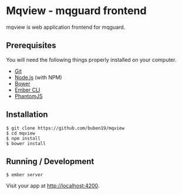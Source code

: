 # Mqview - mqguard frontend

mqview is web application frontend for mqguard.

## Prerequisites

You will need the following things properly installed on your computer.

* [Git](http://git-scm.com/)
* [Node.js](http://nodejs.org/) (with NPM)
* [Bower](http://bower.io/)
* [Ember CLI](http://www.ember-cli.com/)
* [PhantomJS](http://phantomjs.org/)

## Installation

    $ git clone https://github.com/buben19/mqview
    $ cd mqview
    $ npm install
    $ bower install

## Running / Development

    $ ember server

Visit your app at [http://localhost:4200](http://localhost:4200).
